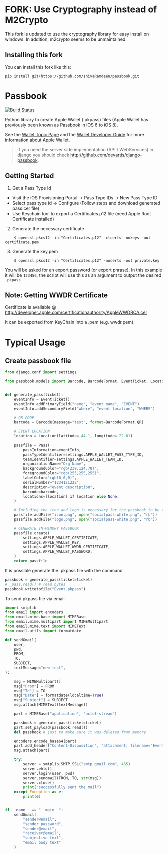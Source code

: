 # FORK: Use Cryptography instead of M2Crypto
This fork is updated to use the cryptography library for easy install on windows. In addition, m2crypto seems to be unmaintained.

## Installing this fork
You can install this fork like this:
```
pip install git+https://github.com/shivaRamdeen/passbook.git
```

# Passbook

[![Build Status](https://travis-ci.org/devartis/passbook.svg?branch=master)](https://travis-ci.org/devartis/passbook)

Python library to create Apple Wallet (.pkpass) files (Apple Wallet 
has previously been known as Passbook in iOS 6 to iOS 8).

See the [Wallet Topic Page](https://developer.apple.com/wallet/) and the
[Wallet Developer Guide](https://developer.apple.com/library/ios/documentation/UserExperience/Conceptual/PassKit_PG/index.html#//apple_ref/doc/uid/TP40012195) for more information about Apple Wallet.

> If you need the server side implementation (API / WebServices) in django you should check http://github.com/devartis/django-passbook.


## Getting Started

1) Get a Pass Type Id

* Visit the iOS Provisioning Portal -> Pass Type IDs -> New Pass Type ID
* Select pass type id -> Configure (Follow steps and download generated pass.cer file)
* Use Keychain tool to export a Certificates.p12 file (need Apple Root Certificate installed)

2) Generate the necessary certificate

```shell
    $ openssl pkcs12 -in "Certificates.p12" -clcerts -nokeys -out certificate.pem   
```
3) Generate the key.pem

```shell
    $ openssl pkcs12 -in "Certificates.p12" -nocerts -out private.key
```

You will be asked for an export password (or export phrase). In this example it will be `123456`, the script will use this as an argument to output the desired `.pkpass`


## Note: Getting WWDR Certificate

Certificate is available @ http://developer.apple.com/certificationauthority/AppleWWDRCA.cer

It can be exported from KeyChain into a .pem (e.g. wwdr.pem).

# Typical Usage

## Create passbook file

```python
from django.conf import settings

from passbook.models import Barcode, BarcodeFormat, EventTicket, Location, Pass


def generate_pass(ticket):
    eventInfo = EventTicket()
    eventInfo.addPrimaryField("name", "event name", "EVENT")
    eventInfo.addSecondaryField("where", "event location", "WHERE")

    # QR CODE
    barcode = Barcode(message="test", format=BarcodeFormat.QR)

    # EVENT LOCATION
    location = Location(latitude=-44.1, longitude=-22.01)
    
    passfile = Pass(
        passInformation=eventInfo,
        passTypeIdentifier=settings.APPLE_WALLET_PASS_TYPE_ID,
        teamIdentifier=settings.APPLE_WALLET_TEAM_ID,
        organizationName="Org Name",
        backgroundColor="rgb(239,124,78)",
        foregroundColor="rgb(255,255,255)",
        labelColor="rgb(0,0,0)",
        serialNumber="1234121222",
        description="event description",
        barcode=barcode,
        locations=[location] if location else None,
    )

    # Including the icon and logo is necessary for the passbook to be valid.
    passfile.addFile("icon.png", open("socialpass-white.png", "rb"))
    passfile.addFile("logo.png", open("socialpass-white.png", "rb"))

    # GENERATE IN-MEMORY PASSBOOK
    passfile.create(
        settings.APPLE_WALLET_CERTIFICATE,
        settings.APPLE_WALLET_KEY,
        settings.APPLE_WALLET_WWDR_CERTIFICATE,
        settings.APPLE_WALLET_PASSWORD,
    )
    return passfile


```
It is possible generate the .pkpass file with the command

```python
passbook = generate_pass(ticket=ticket)
# _pass.read() # read bytes
passbook.writetofile("Event.pkpass")
```

To send pkpass file via email 
```python
import smtplib
from email import encoders
from email.mime.base import MIMEBase
from email.mime.multipart import MIMEMultipart
from email.mime.text import MIMEText
from email.utils import formatdate

def sendGmail(
    user,
    pwd,
    FROM,
    TO,
    SUBJECT,
    textMessage="new test",
):

    msg = MIMEMultipart()
    msg["From"] = FROM
    msg["To"] = TO
    msg["Date"] = formatdate(localtime=True)
    msg["Subject"] = SUBJECT
    msg.attach(MIMEText(textMessage))

    part = MIMEBase("application", "octet-stream")

    passbook = generate_pass(ticket=ticket)
    part.set_payload(passbook.read())
    del passbook # just to make sure it was deleted from memory

    encoders.encode_base64(part)
    part.add_header("Content-Disposition", 'attachment; filename="Event.pkpass"')
    msg.attach(part)

    try:
        server = smtplib.SMTP_SSL("smtp.gmail.com", 465)
        server.ehlo()
        server.login(user, pwd)
        server.sendmail(FROM, TO, str(msg))
        server.close()
        print("successfully sent the mail")
    except Exception as e:
        print(e)


if __name__ == "__main__":
    sendGmail(
        "sender@email",
        "sender_password",
        "sender@email",
        "receiver@email",
        "subjective text",
        "email body text"
    )

```
